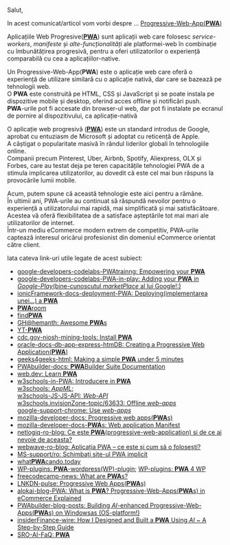 Salut,

In acest comunicat/articol vom vorbi despre ... [Progressive-Web-App(**PWA**)](https://en.wikipedia.org/wiki/Progressive_web_app)

Aplicațiile Web Progresive([**PWA**](https://equaltozero.ro/blog/progressive-web-application-pwa/)) sunt aplicații web care folosesc *service-workers*, *manifeste* și *alte-funcționalități* ale platformei-web în combinație cu îmbunătățirea progresivă, pentru a oferi utilizatorilor o experiență comparabilă cu cea a aplicațiilor-native.

Un Progressive-Web-App(**PWA**) este o aplicație web care oferă o experiență de utilizare similară cu o aplicație nativă, dar care se bazează pe tehnologii web. 
<br/>O **PWA** este construită pe HTML, CSS și JavaScript și se poate instala pe dispozitive mobile și desktop, oferind acces offline și notificări push. 
<br/>**PWA**-urile pot fi accesate din browser-ul web, dar pot fi instalate pe ecranul de pornire al dispozitivului, ca aplicație-nativă

O aplicație web progresivă ([**PWA**](https://www.cloudflight.io/en/blog/pwa/)) este un standard introdus de Google, aprobat cu entuziasm de Microsoft și adoptat cu reticență de Apple. 
<br/>A câștigat o popularitate masivă în rândul liderilor globali în tehnologiile online. 
<br/>Companii precum Pinterest, Uber, Airbnb, Spotify, Aliexpress, OLX și Forbes, care au testat deja pe teren capacitățile tehnologiei PWA de a stimula implicarea utilizatorilor, au dovedit că este cel mai bun răspuns la provocările lumii mobile.

Acum, putem spune că această tehnologie este aici pentru a rămâne. 
<br/>În ultimii ani, PWA-urile au continuat să răspundă nevoilor pentru o experiență a utilizatorului mai rapidă, mai simplificată și mai satisfăcătoare. 
<br/>Acestea vă oferă flexibilitatea de a satisface așteptările tot mai mari ale utilizatorilor de internet. 
<br/>Într-un mediu eCommerce modern extrem de competitiv, PWA-urile captează interesul oricărui profesionist din domeniul eCommerce orientat către client.


Iata cateva link-uri utile legate de acest subiect:

 - [google-developers-codelabs-PWAtrainng: Empowering your **PWA**](https://developers.google.com/codelabs/pwa-training/pwa05--empowering-your-pwa#0)
 - [google-developers-codelabs-PWA-in-play: Adding your **PWA** in *Google-Play*(bine-cunoscutul *marketPlace* al lui Google!:)](https://developers.google.com/codelabs/pwa-in-play#0)
 - [ionicFramework-docs-deployment-PWA: Deploying(implementarea unei...) a **PWA**](https://ionicframework.com/docs/deployment/progressive-web-app)
 - [**PWA**room](https://progressivewebapproom.com/)
 - [find**PWA**](https://www.findpwa.com/)
 - [GH@hemanth: Awesome **PWA**s](https://github.com/hemanth/awesome-pwa)
 - [YT-**PWA**](https://www.youtube.com/playlist?list=PLlrxD0HtieHjqO1pNqScMngrV7oFro-TY)
 - [cdc.gov-niosh-mining-tools: Install **PWA**](https://www.cdc.gov/niosh/mining/tools/installpwa.html)
 - [oracle-docs-db-app-express-htmDB: Creating a Progressive Web Application(**PWA**)](https://docs.oracle.com/en/database/oracle/application-express/21.2/htmdb/crreating-a-progressive-web-application.html#GUID-0F0D45E3-DAB9-44FF-B782-FFF37C67B2EB)
 - [geeks4geeks-html: Making a simple **PWA** under 5 minutes](https://www.geeksforgeeks.org/html/making-a-simple-pwa-under-5-minutes/)
 - [PWAbuilder-docs: **PWA**Builder Suite Documentation](https://docs.pwabuilder.com/#/)
 - [web.dev: Learn **PWA**](https://web.dev/learn/pwa)
 - [w3schools-in-PWA: Introducere in **PWA**](https://www.w3schools.in/progressive-web-application/introduction-to-progressive-web-applications-pwa)
 <br/>[w3schools: *AppML*](https://www.w3schools.com/appml/);
 <br/>[w3schools-JS-JS-API: *Web-API*](https://www.w3schools.com/js/js_api_intro.asp)
 <br/>[w3schools.invisionZone-topic/63633: Offline *web-apps*](https://w3schools.invisionzone.com/topic/63633-offline-web-apps/)
 <br/>[google-support-chrome: Use *web-apps*](https://support.google.com/chrome/answer/9658361?hl=en&co=GENIE.Platform%3DDesktop)
 - [mozilla-developer-docs: Progressive web apps(**PWA**s)](https://developer.mozilla.org/en-US/docs/Web/Progressive_web_apps)
 - [mozilla-developer-docs-**PWA**s: Web application Manifest](https://developer.mozilla.org/en-US/docs/Web/Progressive_web_apps/Manifest)
 - [netlogiq-ro-blog: Ce este **PWA**(progressive-web-application) si de ce ai nevoie de aceasta?](https://www.netlogiq.ro/blog/ce-este-pwa-progressive-web-application-si-de-ce-ai-nevoie-de-el/)
 - [webwave-ro-blog: Aplicația PWA – ce este și cum să o folosești?](https://webwave.ro/blog/aplicatie-pwa)
 - [MS-support/ro: Schimbați site-ul PWA implicit](https://support.microsoft.com/ro-ro/topic/schimba%C8%9Bi-site-ul-pwa-implicit-f15cdeb4-296c-4761-b0b0-761185719656)
 - [what**PWA**cando.today](https://whatpwacando.today/)
 - [WP-plugins: **PWA**-wordpress(WP)-plugin](https://wordpress.org/plugins/pwa/); [WP-plugins: **PWA** 4 WP](https://wordpress.org/plugins/pwa-for-wp/)
 - [freecodecamp-news: What are **PWA**s?](https://www.freecodecamp.org/news/what-are-progressive-web-apps/)
 - [LNKDN-pulse: Progressive Web Apps(**PWA**s)](https://www.linkedin.com/pulse/progressive-web-appspwa-fitinstitutodetecnologia-hio1f/)
 - [alokai-blog-PWA: What is **PWA**? Progressive-Web-Apps(**PWA**s) in eCommerce Explained](https://alokai.com/blog/pwa)
 - [PWAbuilder-blog-posts: Building *AI*-enhanced Progressive-Web-Apps(**PWA**s) on Windowsas (OS-platform!)](https://blog.pwabuilder.com/posts/building-ai-enhanced-progressive-web-apps-on-windows/)
 - [insiderFinance-wire: How I Designed and Built a **PWA** Using *AI* ~ A Step-by-Step Guide](https://wire.insiderfinance.io/how-i-designed-and-built-a-pwa-using-ai-a-step-by-step-guide-61b0a0c99748)
 - [SRO-AI-FaQ: **PWA**](https://seo.ai/faq/progressive-web-app-pwa)
